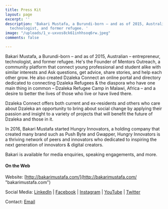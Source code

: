 ```yaml
---
title: Press Kit
layout: page
excerpt: ''
description: 'Bakari Mustafa, a Burundi-born – and as of 2015, Australian – entrepreneur,
  technologist, and former refugee. '
image: "/uploads/1_v-uxvos8ck61inhhsoq6rw.jpeg"
comments: false

---
```

Bakari Mustafa, a Burundi-born – and as of 2015, Australian – entrepreneur, technologist, and former refugee. He's the Founder of Mentors Outreach, a community platform that connect young professional and student alike with similar interests and Ask questions, get advice, share stories, and help each other grow. He also created Dzaleka Connect an online portal and directory dedicated to connecting Dzaleka Refugees & the diaspora who have one main thing in common – Dzaleka Refugee Camp in Malawi, Africa – and a desire to better the lives of those who live or have lived there.

Dzaleka Connect offers both current and ex-residents and others who care about Dzaleka an opportunity to bring about social change by applying their passion and insight to a variety of projects that will benefit the future of Dzaleka and those in it.

In 2016, Bakari Mustafa started Hungry Innovators, a holding company that created many brand such as Push Byte and Gwapper, Hungry Innovators is a thriving network of peers and innovators who dedicated to inspiring the next generation of innovators & digital creators.

Bakari is available for media enquiries, speaking engagements, and more.

#### On the Web

Website: [http://bakarimustafa.com/](http://bakarimustafa.com/ "bakarimustafa.com")

Social Media: [LinkedIn](https://www.linkedin.com/in/realbakari/) | [Facebook](https://www.facebook.com/therealbakari) | [Instagram](https://www.instagram.com/realbakari/) | [YouTube](https://www.youtube.com/c/realbakari) | [Twitter](https://twitter.com/realbakari)

Contact: [Email](mailto:contact@bakarimustafa.com)